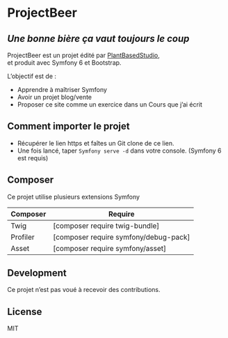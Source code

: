 <h1 class="code-line" data-line-start=0 data-line-end=1 ><a id="ProjectBeer_0"></a>ProjectBeer</h1>
<h2 class="code-line" data-line-start=1 data-line-end=2 ><a id="_Une_bonne_bire_a_vaut_toujours_le_coup__1"></a><em>Une bonne bière ça vaut toujours le coup</em></h2>
<p class="has-line-data" data-line-start="5" data-line-end="7">ProjectBeer est un projet édité par <a href="https://github.com/PlantBasedStudio">PlantBasedStudio</a>,<br>
et produit avec Symfony 6 et Bootstrap.</p>
<p class="has-line-data" data-line-start="8" data-line-end="9">L’objectif est de :</p>
<ul>
<li class="has-line-data" data-line-start="9" data-line-end="10">Apprendre à maîtriser Symfony</li>
<li class="has-line-data" data-line-start="10" data-line-end="11">Avoir un projet blog/vente</li>
<li class="has-line-data" data-line-start="11" data-line-end="13">Proposer ce site comme un exercice dans un Cours que j’ai écrit</li>
</ul>
<h2 class="code-line" data-line-start=13 data-line-end=14 ><a id="Comment_importer_le_projet_13"></a>Comment importer le projet</h2>
<ul>
<li class="has-line-data" data-line-start="15" data-line-end="16">Récupérer le lien https et faîtes un Git clone de ce lien.</li>
<li class="has-line-data" data-line-start="16" data-line-end="17">Une fois lancé, taper <code>Symfony serve -d</code> dans votre console. (Symfony 6 est requis)</li>
</ul>
<h2 class="code-line" data-line-start=19 data-line-end=20 ><a id="Composer_19"></a>Composer</h2>
<p class="has-line-data" data-line-start="21" data-line-end="22">Ce projet utilise plusieurs extensions Symfony</p>
<table class="table table-striped table-bordered">
<thead>
<tr>
<th>Composer</th>
<th>Require</th>
</tr>
</thead>
<tbody>
<tr>
<td>Twig</td>
<td>[composer require twig-bundle]</td>
</tr>
<tr>
<td>Profiler</td>
<td>[composer require symfony/debug-pack]</td>
</tr>
<tr>
<td>Asset</td>
<td>[composer require symfony/asset]</td>
</tr>
</tbody>
</table>
<h2 class="code-line" data-line-start=29 data-line-end=30 ><a id="Development_29"></a>Development</h2>
<p class="has-line-data" data-line-start="31" data-line-end="32">Ce projet n’est pas voué à recevoir des contributions.</p>
<h2 class="code-line" data-line-start=35 data-line-end=36 ><a id="License_35"></a>License</h2>
<p class="has-line-data" data-line-start="37" data-line-end="38">MIT</p>
